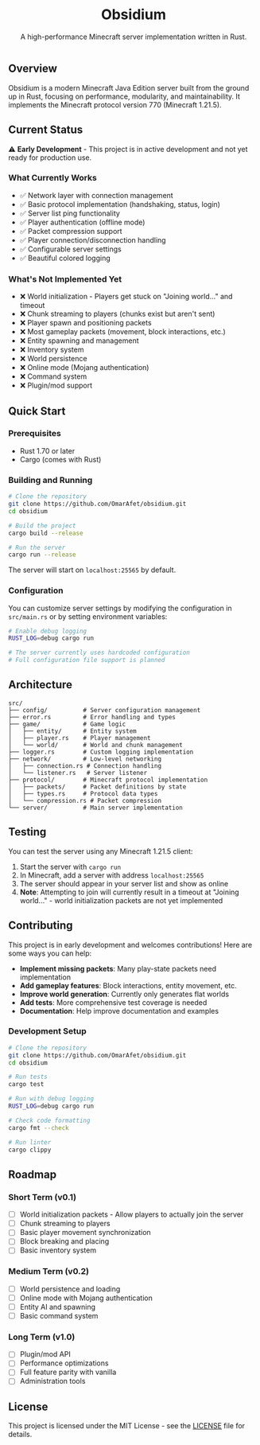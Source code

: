 <div align="center">

# Obsidium

A high-performance Minecraft server implementation written in Rust.

<a target="_blank" href="https://discord.gg/XyKfC4WjUw"><img src="https://dcbadge.limes.pink/api/server/XyKfC4WjUw" alt="" /></a>

</div>

## Overview

Obsidium is a modern Minecraft Java Edition server built from the ground up in Rust, focusing on performance, modularity, and maintainability. It implements the Minecraft protocol version 770 (Minecraft 1.21.5).

## Current Status

⚠️ **Early Development** - This project is in active development and not yet ready for production use.

### What Currently Works

- ✅ Network layer with connection management
- ✅ Basic protocol implementation (handshaking, status, login)
- ✅ Server list ping functionality
- ✅ Player authentication (offline mode)
- ✅ Packet compression support
- ✅ Player connection/disconnection handling
- ✅ Configurable server settings
- ✅ Beautiful colored logging

### What's Not Implemented Yet

- ❌ World initialization - Players get stuck on "Joining world..." and timeout
- ❌ Chunk streaming to players (chunks exist but aren't sent)
- ❌ Player spawn and positioning packets
- ❌ Most gameplay packets (movement, block interactions, etc.)
- ❌ Entity spawning and management
- ❌ Inventory system
- ❌ World persistence
- ❌ Online mode (Mojang authentication)
- ❌ Command system
- ❌ Plugin/mod support

## Quick Start

### Prerequisites

- Rust 1.70 or later
- Cargo (comes with Rust)

### Building and Running

```bash
# Clone the repository
git clone https://github.com/OmarAfet/obsidium.git
cd obsidium

# Build the project
cargo build --release

# Run the server
cargo run --release
```

The server will start on `localhost:25565` by default.

### Configuration

You can customize server settings by modifying the configuration in `src/main.rs` or by setting environment variables:

```bash
# Enable debug logging
RUST_LOG=debug cargo run

# The server currently uses hardcoded configuration
# Full configuration file support is planned
```

## Architecture

```
src/
├── config/          # Server configuration management
├── error.rs         # Error handling and types
├── game/            # Game logic
│   ├── entity/      # Entity system
│   ├── player.rs    # Player management
│   └── world/       # World and chunk management
├── logger.rs        # Custom logging implementation
├── network/         # Low-level networking
│   ├── connection.rs # Connection handling
│   └── listener.rs   # Server listener
├── protocol/        # Minecraft protocol implementation
│   ├── packets/     # Packet definitions by state
│   ├── types.rs     # Protocol data types
│   └── compression.rs # Packet compression
└── server/          # Main server implementation
```

## Testing

You can test the server using any Minecraft 1.21.5 client:

1. Start the server with `cargo run`
2. In Minecraft, add a server with address `localhost:25565`
3. The server should appear in your server list and show as online
4. **Note**: Attempting to join will currently result in a timeout at "Joining world..." - world initialization packets are not yet implemented

## Contributing

This project is in early development and welcomes contributions! Here are some ways you can help:

- **Implement missing packets**: Many play-state packets need implementation
- **Add gameplay features**: Block interactions, entity movement, etc.
- **Improve world generation**: Currently only generates flat worlds
- **Add tests**: More comprehensive test coverage is needed
- **Documentation**: Help improve documentation and examples

### Development Setup

```bash
# Clone the repository
git clone https://github.com/OmarAfet/obsidium.git
cd obsidium

# Run tests
cargo test

# Run with debug logging
RUST_LOG=debug cargo run

# Check code formatting
cargo fmt --check

# Run linter
cargo clippy
```

## Roadmap

### Short Term (v0.1)
- [ ] World initialization packets - Allow players to actually join the server
- [ ] Chunk streaming to players
- [ ] Basic player movement synchronization
- [ ] Block breaking and placing
- [ ] Basic inventory system

### Medium Term (v0.2)
- [ ] World persistence and loading
- [ ] Online mode with Mojang authentication
- [ ] Entity AI and spawning
- [ ] Basic command system

### Long Term (v1.0)
- [ ] Plugin/mod API
- [ ] Performance optimizations
- [ ] Full feature parity with vanilla
- [ ] Administration tools

## License

This project is licensed under the MIT License - see the [LICENSE](LICENSE) file for details.